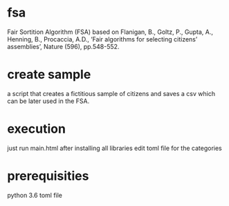 # fsa
Fair Sortition Algorithm (FSA) based on Flanigan, B., Goltz, P., Gupta, A., Henning, B., Procaccia, A.D., ‘Fair algorithms for selecting citizens’ assemblies’, Nature (596), pp.548-552.

# create sample
a script that creates a fictitious sample of citizens and saves a csv which can be later used in the FSA.

# execution
just run main.html after installing all libraries
edit toml file for the categories

# prerequisities
python 3.6
toml file
